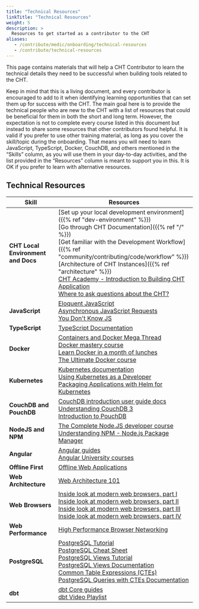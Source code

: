 ```yaml
---
title: "Technical Resources"
linkTitle: "Technical Resources"
weight: 5
description: >
  Resources to get started as a contributor to the CHT
aliases:
   - /contribute/medic/onboarding/technical-resources
   - /contribute/technical-resources
---
```


This page contains materials that will help a CHT Contributor to learn the technical details they need to be successful when building tools related to the CHT. 

Keep in mind that this is a living document, and every contributor is encouraged to add to it when identifying learning opportunities that can set them up for success with the CHT. The main goal here is to provide the technical people who are new to the CHT with a list of resources that could be beneficial for them in both the short and long term. However, the expectation is not to complete every course listed in this document but instead to share some resources that other contributors found helpful. It is valid if you prefer to use other training material, as long as you cover the skill/topic during the onboarding. That means you will need to learn JavaScript, TypeScript, Docker, CouchDB, and others mentioned in the “Skills” column, as you will use them in your day-to-day activities, and the list provided in the “Resources” column is meant to support you in this. It is OK if you prefer to learn with alternative resources. 

## Technical Resources

| Skill | Resources |
| ----------------| ----------- |
| **CHT Local Environment and Docs** | [Set up your local development environment]({{% ref "dev-environment" %}}) <br> [Go through CHT Documentation]({{% ref "/" %}}) <br> [Get familiar with the Development Workflow]({{% ref "community/contributing/code/workflow" %}}) <br>[Architecture of CHT Instances]({{% ref "architecture" %}}) <br> [CHT Academy - Introduction to Building CHT Application](https://academy.communityhealthtoolkit.org/courses/course-v1:cht-academy+201+2022/about) <br>  [Where to ask questions about the CHT?](https://forum.communityhealthtoolkit.org/) |
| **JavaScript** | [Eloquent JavaScript](https://eloquentjavascript.net/) <br> [Asynchronous JavaScript Requests](https://www.udacity.com/course/asynchronous-javascript-requests--ud109) <br> [You Don't Know JS](https://github.com/getify/You-Dont-Know-JS) |
| **TypeScript** | [TypeScript Documentation](https://www.typescriptlang.org/docs/) |
| **Docker** | [Containers and Docker Mega Thread](https://unrollnow.com/status/1423984739514454033) <br> [Docker mastery course](https://www.udemy.com/course/docker-mastery/) <br> [Learn Docker in a month of lunches](https://diamol.net/) <br> [The Ultimate Docker course](https://codewithmosh.com/p/the-ultimate-docker-course) |
| **Kubernetes** | [Kubernetes documentation](https://kubernetes.io/docs/home/) <br> [Using Kubernetes as a Developer](https://www.pluralsight.com/paths/using-kubernetes-as-a-developer) <br> [Packaging Applications with Helm for Kubernetes](https://www.pluralsight.com/courses/kubernetes-packaging-applications-helm) |
| **CouchDB and PouchDB** | [CouchDB introduction user guide docs](https://docs.couchdb.org/en/stable/intro/index.html) <br> [Understanding CouchDB 3](https://www.udemy.com/course/understanding-couchdb/) <br> [Introduction to PouchDB](https://pouchdb.com/guides/) |
| **NodeJS and NPM** | [The Complete Node.JS developer course](https://www.udemy.com/course/the-complete-nodejs-developer-course-2/) <br> [Understanding NPM - Node.js Package Manager](https://www.udemy.com/course/understanding-npm/)|
| **Angular** | [Angular guides](https://angular.dev/overview) <br> [Angular University courses](https://angular-university.io/course/getting-started-with-angular2) |
| **Offline First** | [Offline Web Applications](https://www.youtube.com/playlist?list=PLAwxTw4SYaPmTSxtOWyJVKTUaNBGze2ed) |
| **Web Architecture** | [Web Architecture 101](https://medium.com/storyblocks-engineering/web-architecture-101-a3224e126947) |
| **Web Browsers** | [Inside look at modern web browsers, part I](https://developer.chrome.com/blog/inside-browser-part1/) <br> [Inside look at modern web browsers, part II](https://developer.chrome.com/blog/inside-browser-part2/) <br> [Inside look at modern web browsers, part III](https://developer.chrome.com/blog/inside-browser-part3/) <br> [Inside look at modern web browsers, part IV](https://developer.chrome.com/blog/inside-browser-part4/)|
| **Web Performance** | [High Performance Browser Networking](https://hpbn.co/)|
| **PostgreSQL** | [PostgreSQL Tutorial](https://www.postgresqltutorial.com/) <br> [PostgreSQL Cheat Sheet](https://www.postgresqltutorial.com/postgresql-cheat-sheet/) <br> [PostgreSQL Views Tutorial](https://www.postgresqltutorial.com/postgresql-views/) <br> [PostgreSQL Views Documentation](https://www.postgresql.org/docs/current/tutorial-views.html) <br> [Common Table Expressions (CTEs)](https://www.postgresqltutorial.com/postgresql-tutorial/postgresql-cte/) <br> [PostgreSQL Queries with CTEs Documentation](https://www.postgresql.org/docs/current/queries-with.html) |
| **dbt** | [dbt Core guides](https://docs.getdbt.com/docs/core/installation) <br> [dbt Video Playlist](https://www.youtube.com/playlist?list=PLohMhitTY9xuEVMpLG3xXhsKG9j2XCTeF) |
